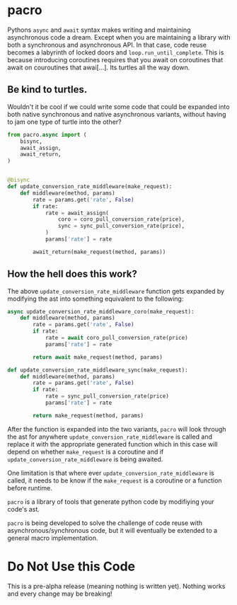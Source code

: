 # pacro

Pythons `async` and `await` syntax makes writing and maintaining asynchronous code a dream.
Except when you are maintaining a library with both a synchronous and asynchronous API. In that
case, code reuse becomes a labyrinth of locked doors and `loop.run_until_complete`. This is 
because introducing coroutines requires that you await on coroutines that await on couroutines that awai[...].
Its turtles all the way down.

## Be kind to turtles.

Wouldn't it be cool if we could write some code that could be expanded into both native
synchronous and native asynchronous variants, without having to jam one type of turtle into the 
other?


``` python
from pacro.async import (
    bisync,
    await_assign,
    await_return,
)


@bisync
def update_conversion_rate_middleware(make_request):
    def middleware(method, params)
        rate = params.get('rate', False)
        if rate:
            rate = await_assign(
                coro = coro_pull_conversion_rate(price), 
                sync = sync_pull_conversion_rate(price),
            )
            params['rate'] = rate

        await_return(make_request(method, params))
```

## How the hell does this work?

The above `update_conversion_rate_middleware` function gets expanded by modifying the ast into
something equivalent to the following:

``` python
async update_conversion_rate_middleware_coro(make_request):
    def middleware(method, params)
        rate = params.get('rate', False)
        if rate:
            rate = await coro_pull_conversion_rate(price) 
            params['rate'] = rate

        return await make_request(method, params)

def update_conversion_rate_middleware_sync(make_request):
    def middleware(method, params)
        rate = params.get('rate', False)
        if rate:
            rate = sync_pull_conversion_rate(price)
            params['rate'] = rate

        return make_request(method, params)
```

After the function is expanded into the two variants, `pacro` will look through the ast for
anywhere `update_conversion_rate_middleware` is called and replace it with the appropriate 
generated function which in this case will depend on whether `make_request` is a coroutine
and if `update_conversion_rate_middleware` is being awaited.

One limitation is that where ever `update_conversion_rate_middleware` is called, 
it needs to be know if the `make_request` is a coroutine or a function before runtime.

`pacro` is a library of tools that generate python code by modifiying your code's ast. 

`pacro` is being developed to solve the challenge of code reuse with asynchronous/synchronous 
code, but it will eventually be extended to a general macro implementation.

# Do Not Use this Code

This is a pre-alpha release (meaning nothing is written yet).
Nothing works and every change may be breaking!
